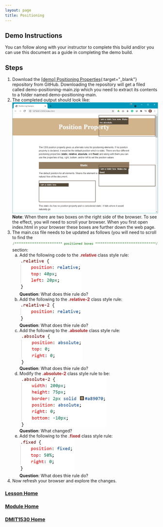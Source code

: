 ```yaml
---
layout: page
title: Positioning
---
```

<style>
    .css-class{
        color: firebrick;
        font-weight: bold;
    }
    .html-class{
        color: blue;
        font-weight: bold;
    }
</style>

## Demo Instructions
You can follow along with your instructor to complete this build and/or you can use this document as a guide in completing the demo build.

## Steps
1.	Download the [[demo] Positioning Properties](https://github.com/dmit1530-2021/demo-positioning){:target="_blank"} repository from GitHub. Downloading the repository will get a filed called demo-positioning-main.zip which you need to extract its contents to a folder named demo-positioning-main.
2.	The completed output should look like:<br>
![positioning-01.jpg](files/positioning-01.jpg)<br>
**Note**: When there are two boxes on the right side of the browser. To see the effect, you will need to scroll your browser. When you first open index.html in your browser these boxes are further down the web page.
3.	The main.css file needs to be updated as follows (you will need to scroll to find the ![position-css-styles-01.jpg](files/position-css-styles-01.jpg) section:<br>
    <ol type="a">
        <li>Add the following code to the <span class="css-class">.relative</span> class style rule:<br>
        <img src="files/position-css-styles-02.jpg" alt="position-css-styles-02"><br>
        <b>Question</b>: What does thie rule do?
        </li>
        <li>Add the following to the <span class="css-class">.relative-2</span> class style rule:<br>
        <img src="files/position-css-styles-03.jpg" alt="position-css-styles-03"><br>
        <b>Question</b>: What does thie rule do?
        </li>
        <li>Add the following to the <span class="css-class">.absolute</span> class style rule:<br>
        <img src="files/position-css-styles-04.jpg" alt="position-css-styles-04"><br>
        <b>Question</b>: What does thie rule do?
        </li>
        <li>Modify the <span class="css-class">.absolute-2</span> class style rule to be:<br>
        <img src="files/position-css-styles-05.jpg" alt="position-css-styles-05"><br>
        <b>Question</b>: What changed?
        </li>
        <li>Add the following to the <span class="css-class">.fixed</span> class style rule:<br>
        <img src="files/position-css-styles-06.jpg" alt="position-css-styles-06"><br>
        <b>Question</b>: What does thie rule do?
        </li>
    </ol>
4.	Now refresh your browser and explore the changes.

### [Lesson Home](index.md)
### [Module Home](../)
### [DMIT1530 Home](../../)